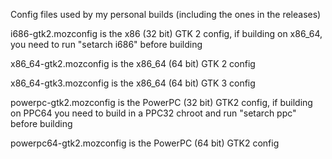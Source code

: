 Config files used by my personal builds (including the ones in the releases)

i686-gtk2.mozconfig is the x86 (32 bit) GTK 2 config, if building on x86_64, you need to run "setarch i686" before building

x86_64-gtk2.mozconfig is the x86_64 (64 bit) GTK 2 config

x86_64-gtk3.mozconfig is the x86_64 (64 bit) GTK 3 config 

powerpc-gtk2.mozconfig is the PowerPC (32 bit) GTK2 config, if building on PPC64 you need to build in a PPC32 chroot and run "setarch ppc" before building

powerpc64-gtk2.mozconfig is the PowerPC (64 bit) GTK2 config